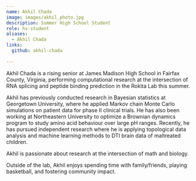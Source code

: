 ```yaml
---
name: Akhil Chada
image: images/akhil_photo.jpg
description: Summer High School Student
role: hs-student
aliases:
  - Akhil Chada
links:
  github: akhil-chada
  
---
```


Akhil Chada is a rising senior at James Madison High School in Fairfax County, Virginia, performing computational research at the intersection of RNA splicing and peptide binding prediction in the Rokita Lab this summer.

Akhil has previously conducted research in Bayesian statistics at Georgetown University, where he applied Markov chain Monte Carlo simulations on patient data for phase II clinical trials. He has also been working at Northeastern University to optimize a Brownian dynamics program to study amino acid behaviour over large pH ranges. Recently, he has pursued independent research where he is applying topological data analysis and machine learning methods to DTI brain data of maltreated children.

Akhil is passionate about research at the intersection of math and biology.

Outside of the lab, Akhil enjoys spending time with family/friends, playing basketball, and fostering community impact.